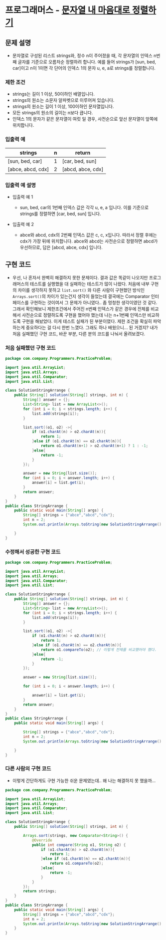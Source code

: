 # 프로그래머스 - [문자열 내 마음대로 정렬하기](https://programmers.co.kr/learn/courses/30/lessons/12915)
## 문제 설명
* 문자열로 구성된 리스트 strings와, 정수 n이 주어졌을 때, 각 문자열의 인덱스 n번째 글자를 기준으로 오름차순 정렬하려 합니다. 
예를 들어 strings가 [sun, bed, car]이고 n이 1이면 각 단어의 인덱스 1의 문자 u, e, a로 strings를 정렬합니다.

### 제한 조건
* strings는 길이 1 이상, 50이하인 배열입니다.
* strings의 원소는 소문자 알파벳으로 이루어져 있습니다.
* strings의 원소는 길이 1 이상, 100이하인 문자열입니다.
* 모든 strings의 원소의 길이는 n보다 큽니다.
* 인덱스 1의 문자가 같은 문자열이 여럿 일 경우, 사전순으로 앞선 문자열이 앞쪽에 위치합니다.

### 입출력 예

| strings |	n |	return |
| -------- | --- | ----- |
| [sun, bed, car] | 1 |	[car, bed, sun] |
| [abce, abcd, cdx] |2 | [abcd, abce, cdx] |

### 입출력 예 설명
* 입출력 예 1
  * sun, bed, car의 1번째 인덱스 값은 각각 u, e, a 입니다. 이를 기준으로 strings를 정렬하면 [car, bed, sun] 입니다.

* 입출력 예 2
  * abce와 abcd, cdx의 2번째 인덱스 값은 c, c, x입니다. 따라서 정렬 후에는 cdx가 가장 뒤에 위치합니다. abce와 abcd는 사전순으로 정렬하면 abcd가 우선하므로, 답은 [abcd, abce, cdx] 입니다.

## 구현 코드
* 우선, 나 혼자서 완벽히 해결하지 못한 문제이다. 결과 값은 똑같이 나오지만 프로그래머스의 테스트를 실행했을 대
실패하는 테스트가 많이 나왔다. 처음에 내부 구현의 차이를 생각하지 못하고 `list.sort()` 와 다른 사람이 구현했던 방식인 `Arrays.sort()`의 차이가 있는건지
생각이 들었는데 결국에는 Comparator 인터페이스를 구현하는 것이여서 그 문제가 아니였다.. 좀 멍청한 생각이였던 것 같다.
그래서 확인해보니 제한조건에서 주어진 n번째 인덱스가 같은 경우에 전체를 비교해서 사전순으로 정렬하도록 구현을 했어야 했는데
나는 n+1번째 인덱스만 비교하도록 구현을 해놨었다. 이게 테스트 실패가 된 부분이였다.
제한 조건을 확실히 파악하는게 중요하다는 걸 다시 한번 느꼈다. 그래도 하나 배웠으니... 된 거겠지?
내가 처음 실패했던 구현 코드, 바꾼 부분, 다른 분의 코드를 나눠서 올려보겠다.
### 처음 실패했던 구현 코드
```java
package com.company.Programmers.PracticeProblem;

import java.util.ArrayList;
import java.util.Arrays;
import java.util.Comparator;
import java.util.List;

class SolutionStringArrange {
    public String[] solution(String[] strings, int n) {
        String[] answer = {};
        List<String> list = new ArrayList<>();
        for (int i = 0; i < strings.length; i++) {
            list.add(strings[i]);
        }

        list.sort((o1, o2) ->{
            if (o1.charAt(n) > o2.charAt(n)){
                return 1;
            }else if (o1.charAt(n) == o2.charAt(n)){
                return o1.charAt(n+1) > o2.charAt(n+1) ? 1 : -1;
            }else{
                return -1;
            }
        });

        answer = new String[list.size()];
        for (int i = 0; i < answer.length; i++) {
            answer[i] = list.get(i);
        }
        return answer;
    }
}
public class StringArrange {
    public static void main(String[] args) {
        String[] strings = {"abce","abcd","cdx"};
        int n = 2;
        System.out.println(Arrays.toString(new SolutionStringArrange().solution(strings,n)));

    }
}
``` 
### 수정해서 성공한 구현 코드
```java
package com.company.Programmers.PracticeProblem;

import java.util.ArrayList;
import java.util.Arrays;
import java.util.Comparator;
import java.util.List;

class SolutionStringArrange {
    public String[] solution(String[] strings, int n) {
        String[] answer = {};
        List<String> list = new ArrayList<>();
        for (int i = 0; i < strings.length; i++) {
            list.add(strings[i]);
        }

        list.sort((o1, o2) ->{
            if (o1.charAt(n) > o2.charAt(n)){
                return 1;
            }else if (o1.charAt(n) == o2.charAt(n)){
                return o1.compareTo(o2); // 이렇게 전체를 비교했어야 했다.
            }else{
                return -1;
            }
        });

        answer = new String[list.size()];

        for (int i = 0; i < answer.length; i++) {

            answer[i] = list.get(i);
        }
        return answer;
    }
}
public class StringArrange {
    public static void main(String[] args) {

        String[] strings = {"abce","abcd","cdx"};
        int n = 2;
        System.out.println(Arrays.toString(new SolutionStringArrange().solution(strings,n)));

    }
}
```
### 다른 사람의 구현 코드
* 이렇게 간단하게도 구현 가능한 쉬운 문제였는데.. 왜 나는 해결하지 못 했을까...
```java
package com.company.Programmers.PracticeProblem;

import java.util.ArrayList;
import java.util.Arrays;
import java.util.Comparator;
import java.util.List;

class SolutionStringArrange {
    public String[] solution(String[] strings, int n) {

        Arrays.sort(strings, new Comparator<String>() {
            @Override
            public int compare(String o1, String o2) {
                if (o1.charAt(n) > o2.charAt(n)){
                    return 1;
                }else if (o1.charAt(n) == o2.charAt(n)){
                    return o1.compareTo(o2);
                }else{
                    return -1;
                }
            }
        });
        return strings;
    }
}
public class StringArrange {
    public static void main(String[] args) {
        String[] strings = {"abce","abcd","cdx"};
        int n = 2;
        System.out.println(Arrays.toString(new SolutionStringArrange().solution(strings,n)));
    }
}

```